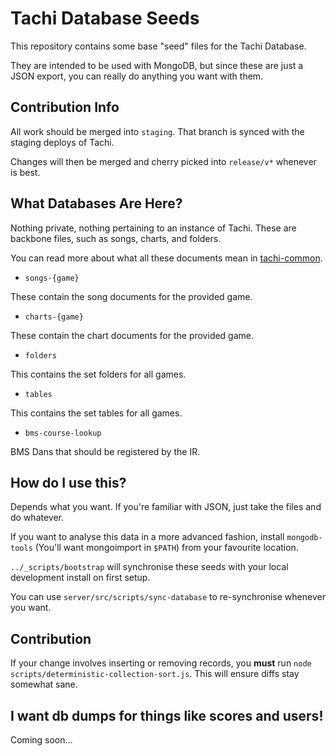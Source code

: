 # Tachi Database Seeds

This repository contains some base "seed" files for the Tachi Database.

They are intended to be used with MongoDB, but since these are just a JSON export, you can
really do anything you want with them.

## Contribution Info

All work should be merged into `staging`. That branch is synced with the staging deploys of Tachi.

Changes will then be merged and cherry picked into `release/v*` whenever is best.

## What Databases Are Here?

Nothing private, nothing pertaining to an instance of Tachi. These are backbone files, such
as songs, charts, and folders.

You can read more about what all these documents mean in [tachi-common](https://github.com/TNG-dev/tachi-common).

- `songs-{game}`

These contain the song documents for the provided game.

- `charts-{game}`

These contain the chart documents for the provided game.

- `folders`

This contains the set folders for all games.

- `tables`

This contains the set tables for all games.

- `bms-course-lookup`

BMS Dans that should be registered by the IR.

## How do I use this?

Depends what you want. If you're familiar with JSON, just
take the files and do whatever.

If you want to analyse this data in a more advanced fashion,
install `mongodb-tools` (You'll want mongoimport in `$PATH`) from your favourite location.

`../_scripts/bootstrap` will synchronise these seeds with your local development install on first setup.

You can use `server/src/scripts/sync-database` to re-synchronise whenever you want.

## Contribution

If your change involves inserting or removing records, you **must** run `node scripts/deterministic-collection-sort.js`.
This will ensure diffs stay somewhat sane.

## I want db dumps for things like scores and users!

Coming soon...
